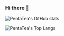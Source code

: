 ### Hi there 👋

<!--
**PentaTea/PentaTea** is a ✨ _special_ ✨ repository because its `README.md` (this file) appears on your GitHub profile.

Here are some ideas to get you started:

- 🔭 I’m currently working on ...
- 🌱 I’m currently learning ...
- 👯 I’m looking to collaborate on ...
- 🤔 I’m looking for help with ...
- 💬 Ask me about ...
- 📫 How to reach me: ...
- 😄 Pronouns: ...
- ⚡ Fun fact: ...
-->

![PentaTea's GitHub stats](https://github-readme-stats.vercel.app/api?username=PentaTea&theme=vue&show_icons=true&count_private=true)

![PentaTea's Top Langs](https://github-readme-stats.vercel.app/api/top-langs/?username=PentaTea&theme=vue&show_icons=true&count_private=true&layout=compact)
<!-- 
![PentaTea's wakatime stats](https://github-readme-stats.vercel.app/api/wakatime?username=PentaTea&theme=vue&show_icons=true&count_private=true)
 -->
